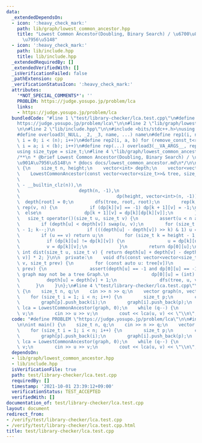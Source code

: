 ```yaml
---
data:
  _extendedDependsOn:
  - icon: ':heavy_check_mark:'
    path: lib/graph/lowest_common_ancestor.hpp
    title: "Lowest Common Ancestor(Doubling, Binary Search) / \u6700\u8FD1\u5171\u901A\
      \u7956\u5148"
  - icon: ':heavy_check_mark:'
    path: lib/include.hpp
    title: lib/include.hpp
  _extendedRequiredBy: []
  _extendedVerifiedWith: []
  _isVerificationFailed: false
  _pathExtension: cpp
  _verificationStatusIcon: ':heavy_check_mark:'
  attributes:
    '*NOT_SPECIAL_COMMENTS*': ''
    PROBLEM: https://judge.yosupo.jp/problem/lca
    links:
    - https://judge.yosupo.jp/problem/lca
  bundledCode: "#line 1 \"test/library-checker/lca.test.cpp\"\n#define PROBLEM \"\
    https://judge.yosupo.jp/problem/lca\"\n\n#line 2 \"lib/graph/lowest_common_ancestor.hpp\"\
    \n\n#line 2 \"lib/include.hpp\"\n\n#include <bits/stdc++.h>\nusing namespace std;\n\
    #define overload3(_NULL, _2, _3, name, ...) name\n#define rep1(i, n) for (remove_const_t<remove_reference_t<decltype(n)>>\
    \ i = 0; i < (n); i++)\n#define rep2(i, a, b) for (remove_const_t<remove_reference_t<decltype(b)>>\
    \ i = a; i < (b); i++)\n#define rep(...) overload3(__VA_ARGS__, rep2, rep1)(__VA_ARGS__)\n\
    using size_type = size_t;\n#line 4 \"lib/graph/lowest_common_ancestor.hpp\"\n\n\
    /**\n * @brief Lowest Common Ancestor(Doubling, Binary Search) / \u6700\u8FD1\u5171\
    \u901A\u7956\u5148\n * @docs docs/lowest_common_ancestor.md\n*/\n\nstruct LowestCommonAncestor\
    \ {\n    size_t n, height;\n    vector<int> depth;\n    vector<vector<int>> dp;\n\
    \    LowestCommonAncestor(const vector<vector<size_t>>& tree, size_t root): n(size(tree)),\n\
    \                                                                           height(32\
    \ - __builtin_clz(n)),\n                                                     \
    \                      depth(n, -1),\n                                       \
    \                                    dp(height, vector<int>(n, -1)) {\n      \
    \  depth[root] = 0;\n        dfs(tree, root, root);\n        rep(k, height - 1)\
    \ rep(v, n) {\n            if (dp[k][v] == -1) dp[k + 1][v] = -1;\n          \
    \  else\n                dp[k + 1][v] = dp[k][dp[k][v]];\n        }\n    }\n \
    \   size_t operator()(size_t u, size_t v) {\n        assert(u < n and v < n);\n\
    \        if (depth[u] < depth[v]) swap(u, v);\n        for (size_t k = height\
    \ - 1; k--;)\n            if (((depth[u] - depth[v]) >> k) & 1) u = dp[k][u];\n\
    \        if (u == v) return u;\n        for (size_t k = height - 1; k--;)\n  \
    \          if (dp[k][u] != dp[k][v]) {\n                u = dp[k][u];\n      \
    \          v = dp[k][v];\n            }\n        return dp[0][u];\n    }\n   \
    \ int dist(size_t u, size_t v) { return depth[u] + depth[v] - depth[(*this)(u,\
    \ v)] * 2; }\n\n  private:\n    void dfs(const vector<vector<size_t>>& tree, size_t\
    \ v, size_t prev) {\n        for (const auto u: tree[v])\n            if (u !=\
    \ prev) {\n                assert(depth[u] == -1 and dp[0][u] == -1);  // The\
    \ graph may not be a tree Graph.\n                dp[0][u] = (int) v;\n      \
    \          depth[u] = depth[v] + 1;\n                dfs(tree, u, v);\n      \
    \      }\n    }\n};\n#line 4 \"test/library-checker/lca.test.cpp\"\n\nint main()\
    \ {\n    size_t n, q;\n    cin >> n >> q;\n    vector graph(n, vector<size_t>{});\n\
    \    for (size_t i = 1; i < n; i++) {\n        size_t p;\n        cin >> p;\n\
    \        graph[p].push_back(i);\n        graph[i].push_back(p);\n    }\n    auto\
    \ lca = LowestCommonAncestor(graph, 0);\n    while (q--) {\n        size_t u,\
    \ v;\n        cin >> u >> v;\n        cout << lca(u, v) << \"\\n\";\n    }\n}\n"
  code: "#define PROBLEM \"https://judge.yosupo.jp/problem/lca\"\n\n#include \"lib/graph/lowest_common_ancestor.hpp\"\
    \n\nint main() {\n    size_t n, q;\n    cin >> n >> q;\n    vector graph(n, vector<size_t>{});\n\
    \    for (size_t i = 1; i < n; i++) {\n        size_t p;\n        cin >> p;\n\
    \        graph[p].push_back(i);\n        graph[i].push_back(p);\n    }\n    auto\
    \ lca = LowestCommonAncestor(graph, 0);\n    while (q--) {\n        size_t u,\
    \ v;\n        cin >> u >> v;\n        cout << lca(u, v) << \"\\n\";\n    }\n}\n"
  dependsOn:
  - lib/graph/lowest_common_ancestor.hpp
  - lib/include.hpp
  isVerificationFile: true
  path: test/library-checker/lca.test.cpp
  requiredBy: []
  timestamp: '2021-10-01 23:39:12+09:00'
  verificationStatus: TEST_ACCEPTED
  verifiedWith: []
documentation_of: test/library-checker/lca.test.cpp
layout: document
redirect_from:
- /verify/test/library-checker/lca.test.cpp
- /verify/test/library-checker/lca.test.cpp.html
title: test/library-checker/lca.test.cpp
---
```

